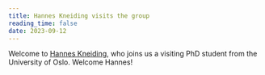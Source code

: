 ```yaml
---
title: Hannes Kneiding visits the group
reading_time: false
date: 2023-09-12
---
```


Welcome to [Hannes Kneiding](../author/hannes-kneiding), who joins us a visiting PhD student from the University of Oslo. Welcome Hannes!

<!--more-->
